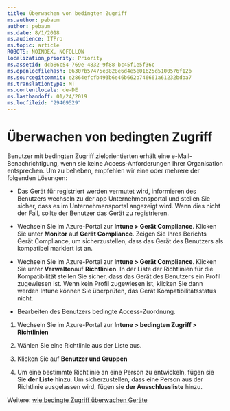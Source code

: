 ```yaml
---
title: Überwachen von bedingten Zugriff
ms.author: pebaum
author: pebaum
ms.date: 8/1/2018
ms.audience: ITPro
ms.topic: article
ROBOTS: NOINDEX, NOFOLLOW
localization_priority: Priority
ms.assetid: dcb86c54-769e-4832-9f88-bc45f1e5f36c
ms.openlocfilehash: 06307b57475e8828e6d4e5e01625d5100576f12b
ms.sourcegitcommit: e2864efcfb493b6e46b662b746661a61232bdba7
ms.translationtype: MT
ms.contentlocale: de-DE
ms.lasthandoff: 01/24/2019
ms.locfileid: "29469529"
---
```

# <a name="monitoring-conditional-access"></a>Überwachen von bedingten Zugriff

Benutzer mit bedingten Zugriff zielorientierten erhält eine e-Mail-Benachrichtigung, wenn sie keine Access-Anforderungen Ihrer Organisation entsprechen. Um zu beheben, empfehlen wir eine oder mehrere der folgenden Lösungen:
  
- Das Gerät für registriert werden vermutet wird, informieren des Benutzers wechseln zu der app Unternehmensportal und stellen Sie sicher, dass es im Unternehmensportal angezeigt wird. Wenn dies nicht der Fall, sollte der Benutzer das Gerät zu registrieren.
    
- Wechseln Sie im Azure-Portal zur **Intune \> Gerät Compliance**. Klicken Sie unter **Monitor** auf **Gerät Compliance**. Zeigen Sie Ihres Berichts Gerät Compliance, um sicherzustellen, dass das Gerät des Benutzers als kompatibel markiert ist an. 
    
- Wechseln Sie im Azure-Portal zur **Intune \> Gerät Compliance**. Klicken Sie unter **Verwalten**auf **Richtlinien**. In der Liste der Richtlinien für die Kompatibilität stellen Sie sicher, dass das Gerät des Benutzers ein Profil zugewiesen ist. Wenn kein Profil zugewiesen ist, klicken Sie dann werden Intune können Sie überprüfen, das Gerät Kompatibilitätsstatus nicht. 
    
- Bearbeiten des Benutzers bedingte Access-Zuordnung.
    
1. Wechseln Sie im Azure-Portal zur **Intune \> bedingten Zugriff \> Richtlinien**
    
2. Wählen Sie eine Richtlinie aus der Liste aus.
    
3. Klicken Sie auf **Benutzer und Gruppen**
    
4. Um eine bestimmte Richtlinie an eine Person zu entwickeln, fügen sie Sie **der Liste** hinzu. Um sicherzustellen, dass eine Person aus der Richtlinie ausgelassen wird, fügen sie **der Ausschlussliste** hinzu. 
    
Weitere: [wie bedingte Zugriff überwachen Geräte](https://docs.microsoft.com/en-us/intune/conditional-access-exchange-monitor)
  

